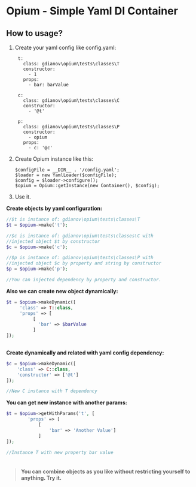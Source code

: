 # Opium - Simple Yaml DI Container

## How to usage?

1. Create your yaml config like config.yaml:
    ```
     t:
       class: gdianov\opium\tests\classes\T
       constructor:
         - 1
       props:
         - bar: barValue
     
     c:
       class: gdianov\opium\tests\classes\C
       constructor:
         - '@t'
     
     p:
       class: gdianov\opium\tests\classes\P
       constructor:
         - opium
       props:
         - c: '@c'
    ```
    
2. Create Opium instance like this:
    ```
    $configFile = __DIR__ . '/config.yaml';
    $loader = new YamlLoader($configFile);
    $config = $loader->configure();
    $opium = Opium::getInstance(new Container(), $config);
    ```
    
3. Use it.

**Create objects by yaml configuration:**
```php
//$t is instance of: gdianov\opium\tests\classes\T  
$t = $opium->make('t'); 

//$c is instance of: gdianov\opium\tests\classes\C with 
//injected object $t by constructor
$c = $opium->make('c');  

//$p is instance of: gdianov\opium\tests\classes\P with
//injected object $c by property and string by constructor
$p = $opium->make('p'); 

//You can injected dependency by property and constructor.

```
**Also we can create new object dynamically:** 
```php
$t = $opium->makeDynamic([
     'class' => T::class,
     'props' => [
          [
            'bar' => $barValue
          ]
]);
                
 ```  
**Create dynamically and related with yaml config dependency:** 
```php
$c = $opium->makeDynamic([         
    'class' => C::class,
    'constructor' => ['@t']   
]);       

//New C instance with T dependency      
```

**You can get new instance with another params:**
```php
$t = $opium->getWithParams('t', [
        'props' => [
            [
                'bar' => 'Another Value']
            ]
]);

//Instance T with new property bar value
             
```

> #### You can combine objects as you like without restricting yourself to anything. Try it.